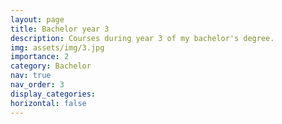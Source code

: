 ```yaml
---
layout: page
title: Bachelor year 3
description: Courses during year 3 of my bachelor's degree.
img: assets/img/3.jpg
importance: 2
category: Bachelor
nav: true
nav_order: 3
display_categories:
horizontal: false
---
```

